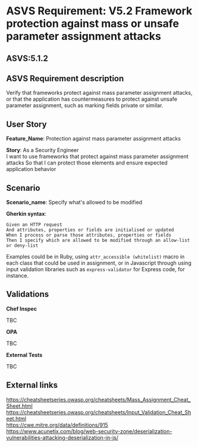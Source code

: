 # ASVS Requirement: V5.2 Framework protection against mass or unsafe parameter assignment attacks

## ASVS:5.1.2

## ASVS Requirement description

Verify that frameworks protect against mass parameter assignment attacks, or that the application has countermeasures to protect against unsafe parameter assignment, such as marking fields private or similar.

## User Story

**Feature_Name**: Protection against mass parameter assignment attacks

**Story**:
As a Security Engineer\
I want to use frameworks that protect against mass parameter assignment attacks
So that I can protect those elements and ensure expected application behavior

## Scenario

**Scenario_name**: Specify what's allowed to be modified

**Gherkin syntax**:

```gherkin
Given an HTTP request
And attributes, properties or fields are initialised or updated
When I process or parse those attributes, properties or fields
Then I specify which are allowed to be modified through an allow-list or deny-list
```

Examples could be in Ruby, using `attr_accessible (whitelist)` macro in each class that could be used in assignment, or in Javascript through using input validation libraries such as `express-validator` for Express code, for instance.

## Validations

**Chef Inspec**

TBC

**OPA**

TBC

**External Tests**

TBC

## External links

<https://cheatsheetseries.owasp.org/cheatsheets/Mass_Assignment_Cheat_Sheet.html> \
<https://cheatsheetseries.owasp.org/cheatsheets/Input_Validation_Cheat_Sheet.html> \
<https://cwe.mitre.org/data/definitions/915> \
<https://www.acunetix.com/blog/web-security-zone/deserialization-vulnerabilities-attacking-deserialization-in-js/>

